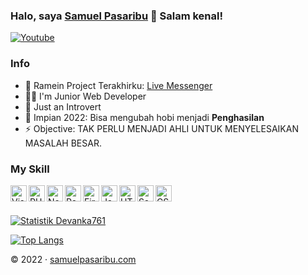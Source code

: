 ### Halo, saya [Samuel Pasaribu][website] 👋 Salam kenal! 

[![Youtube](https://img.shields.io/youtube/channel/subscribers/UC6DRs2WBcTosEKqLUbgu5xA?color=%23ff0000&label=Ad%20Follow&logo=youtube&logoColor=%23ffffff&style=for-the-badge)](https://bit.ly/3fc1zZe)

### Info
- 🔭 Ramein Project Terakhirku: [Live Messenger][app]
- 👨‍💻 I'm Junior Web Developer
- 👯 Just an Introvert
- 🥅 Impian 2022: Bisa mengubah hobi menjadi <b>Penghasilan</b>
- ⚡ Objective: TAK PERLU MENJADI AHLI UNTUK MENYELESAIKAN MASALAH BESAR.

### My Skill
<img align="left" alt="Visual Studio Code" width="26px" src="https://cdn.iconscout.com/icon/free/png-256/visual-studio-code-3251603-2724650.png"/>
<img align="left" alt="PHP" width="26px" src="https://cdn.iconscout.com/icon/free/png-256/php-99-1175127.png"/>
<img align="left" alt="Node.js" width="26px" src="https://cdn.iconscout.com/icon/free/png-256/node-dot-js-3628953-3030178.png" />
<img align="left" alt="React" width="26px" src="https://cdn.iconscout.com/icon/free/png-256/react-3-1175109.png" />
<img align="left" alt="Firebase" width="26px" src="https://cdn.iconscout.com/icon/free/png-256/firebase-1-282796.png" />
<img align="left" alt="JavaScript" width="26px" src="https://cdn.iconscout.com/icon/free/png-256/javascript-2752148-2284965.png" />
<img align="left" alt="HTML5" width="26px" src="https://cdn.iconscout.com/icon/free/png-256/html5-40-1175193.png" />
<img align="left" alt="Sass" width="26px" src="https://cdn.iconscout.com/icon/free/png-256/sass-226054.png" />
<img align="left" alt="CSS3" width="26px" src="https://cdn.iconscout.com/icon/free/png-256/css3-11-1175239.png" />

<br/>
<br/>

[![Statistik Devanka761](https://github-readme-stats.vercel.app/api?username=devanka761&theme=github_dark&hide=contribs,commits&show_icons=true&custom_title=Statistik%20zonemedia)](https://github.com/Samuelpasaribu)

[![Top Langs](https://github-readme-stats.vercel.app/api/top-langs/?username=devanka761&theme=github_dark&exclude_repo=font-awesome-pro&custom_title=Bahasa%20Yang%20Sering%20Digunakan)](https://github.com/Samuelpasaribu)

[app]: https://myidchat.web.app
[website]: https://www.samuelpasaribu.com

<p>©&nbsp;2022 · <a href="https://www.samuelpasaribu.com">samuelpasaribu.com</a></p>
